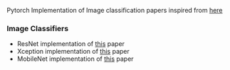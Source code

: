 Pytorch Implementation of Image classification papers inspired from [here](https://www.reddit.com/r/MachineLearning/comments/8vmuet/d_what_deep_learning_papers_should_i_implement_to/)

### Image Classifiers
- ResNet implementation of [this](https://arxiv.org/abs/1704.06904) paper 
- Xception implementation of [this](https://arxiv.org/abs/1610.02357) paper
- MobileNet implementation of [this](https://arxiv.org/abs/1704.04861) paper

